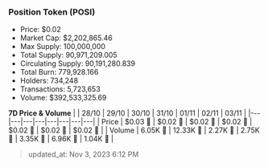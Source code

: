 
  ### Position Token (POSI)
  - Price: $0.02
  - Market Cap: $2,202,865.46
  - Max Supply: 100,000,000
  - Total Supply: 90,971,209.005
  - Circulating Supply: 90,191,280.839
  - Total Burn: 779,928.166
  - Holders: 734,248
  - Transactions: 5,723,653
  - Volume: $392,533,325.69

  **7D Price & Volume**
  | | 28&#x2F;10 | 29&#x2F;10 | 30&#x2F;10 | 31&#x2F;10 | 01&#x2F;11 | 02&#x2F;11 | 03&#x2F;11 |
  |---|---|---|---|---|---|---|---|
  | Price | $0.03 🚀 | $0.02 🔻 | $0.02 🚀 | $0.02 🔻 | $0.02 🔻 | $0.02 🚀 | $0.02 🔻 |
  | Volume | 6.05K 🔻 | 12.33K 🚀 | 2.27K 🔻 | 2.75K 🚀 | 3.35K 🚀 | 6.96K 🚀 | 1.04K 🔻 |

  > updated_at: Nov 3, 2023 6:12 PM
